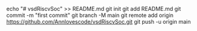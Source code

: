 echo "# vsdRiscvSoc" >> README.md
git init
git add README.md
git commit -m "first commit"
git branch -M main
git remote add origin https://github.com/Annlovescode/vsdRiscvSoc.git
git push -u origin main
